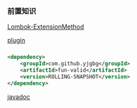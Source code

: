 ### 前置知识
[Lombok-ExtensionMethod](https://projectlombok.org/features/experimental/ExtensionMethod)

[plugin](https://github.com/mplushnikov/lombok-intellij-plugin/files/5505383/lombok-plugin-0.34-EAP.zip)
### 
```xml
<dependency>
    <groupId>com.github.yjgbg</groupId>
    <artifactId>fun-valid</artifactId>
    <version>ROLLING-SNAPSHOT</version>
</dependency>
```

[javadoc](https://com-github-yjgbg.github.io/fun-valid)
